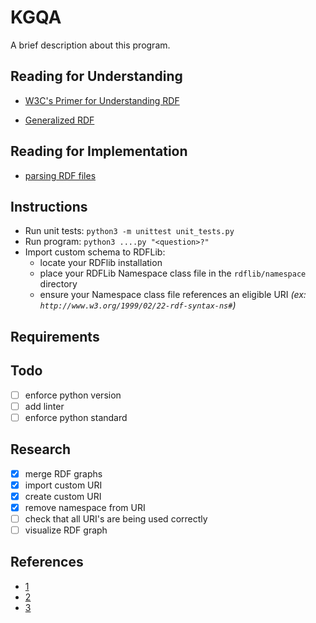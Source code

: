 # KGQA
A brief description about this program.
 
## Reading for Understanding
- [W3C's Primer for Understanding RDF](https://www.w3.org/TR/rdf11-primer/)

- [Generalized RDF](https://www.w3.org/TR/rdf11-concepts/#section-generalized-rdf)

## Reading for Implementation
- [parsing RDF files](https://rdflib.readthedocs.io/en/stable/intro_to_parsing.html)

## Instructions
- Run unit tests: `python3 -m unittest unit_tests.py`
- Run program: `python3 ....py "<question>?"`
- Import custom schema to RDFLib:
  - locate your RDFlib installation
  - place your RDFLib Namespace class file in the `rdflib/namespace` directory
  - ensure your Namespace class file references an eligible URI _(ex: `http://www.w3.org/1999/02/22-rdf-syntax-ns#`)_

## Requirements

## Todo
- [ ] enforce python version
- [ ] add linter
- [ ] enforce python standard

## Research
- [x] merge RDF graphs
- [x] import custom URI
- [x] create custom URI
- [x] remove namespace from URI
- [ ] check that all URI's are being used correctly
- [ ] visualize RDF graph

## References
- [1](https://stackoverflow.com/a/25200825)
- [2](https://stackoverflow.com/a/56627856)
- [3](https://stackoverflow.com/a/66114342)
